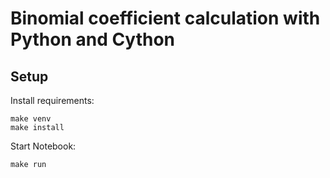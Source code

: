 # Binomial coefficient calculation with Python and Cython

## Setup

Install requirements:

    make venv
    make install

Start Notebook:

    make run
